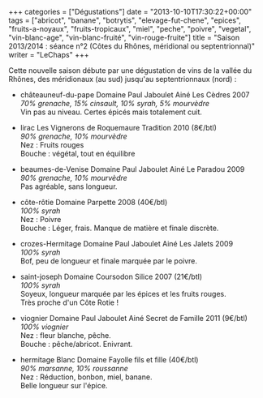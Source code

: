 +++
categories = ["Dégustations"]
date = "2013-10-10T17:30:22+00:00"
tags = ["abricot", "banane", "botrytis", "elevage-fut-chene", "epices", "fruits-a-noyaux", "fruits-tropicaux", "miel", "peche", "poivre", "vegetal", "vin-blanc-age", "vin-blanc-fruité", "vin-rouge-fruite"] 
title = "Saison 2013/2014 : séance n°2 (Côtes du Rhônes, méridional ou septentrionnal)"
writer = "LeChaps"
+++

Cette nouvelle saison débute par une dégustation de vins de la vallée du Rhônes, des méridionaux (au sud) jusqu'au septentrionnaux (nord) :

* châteauneuf-du-pape Domaine Paul Jaboulet Ainé Les Cèdres 2007  
_70% grenache, 15% cinsault, 10% syrah, 5% mourvèdre_  
Vin pas au niveau. Certes épicés mais totalement cuit.

* lirac Les Vignerons de Roquemaure Tradition 2010 (8€/btl) <i class="fa fa-plus-circle"></i>  
_90% grenache, 10% mourvèdre_  
Nez : Fruits rouges  
Bouche : végétal, tout en équilibre

* beaumes-de-Venise Domaine Paul Jaboulet Ainé Le Paradou 2009 <i class="fa fa-minus-circle"></i>  
_90% grenache, 10% mourvèdre_  
Pas agréable, sans longueur.

* côte-rôtie Domaine Parpette 2008 (40€/btl)  
_100% syrah_  
Nez : Poivre  
Bouche : Léger, frais. Manque de matière et finale discrète.

* crozes-Hermitage Domaine Paul Jaboulet Ainé Les Jalets 2009  
_100% syrah_  
Bof, peu de longueur et finale marquée par le poivre.

* saint-joseph Domaine Coursodon Silice 2007 (21€/btl)  
_100% syrah_  
Soyeux, longueur marquée par les épices et les fruits rouges.  
Très proche d'un Côte Rotie !

* viognier Domaine Paul Jaboulet Ainé Secret de Famille 2011 (9€/btl)  
_100% viognier_  
Nez : fleur blanche, pêche.  
Bouche : pêche/abricot. Enivrant.

* hermitage Blanc Domaine Fayolle fils et fille (40€/btl)  
_90% marsanne, 10% roussanne_  
Nez : Réduction, bonbon, miel, banane.  
Belle longueur sur l'épice.
